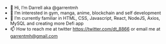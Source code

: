 - 👋 Hi, I’m Darrell aka @garrentmh
- 👀 I’m interested in gym, manga, anime, blockchain and self development
- 🌱 I’m currently familiar in HTML, CSS, Javascript, React, NodeJS, Axios, MySQL and creating more Defi app
- 📫 How to reach me at twitter https://twitter.com/dt_8866 or email me at garrentmh@gmail.com

<!---
garrentmh/garrentmh is a ✨ special ✨ repository because its `README.md` (this file) appears on your GitHub profile.
You can click the Preview link to take a look at your changes.
--->
